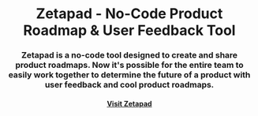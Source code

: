 <h1 align="center">Zetapad - No-Code Product Roadmap & User Feedback Tool</h1>
<h3 align="center">Zetapad is a no-code tool designed to create and share product roadmaps. Now it's possible for the entire team to easily work together to determine the future of a product with user feedback and cool product roadmaps.</h3>
<h4 align="center">
  <a href="https://www.zetapad.com" alt="Zetapad">Visit Zetapad</a>
  </h4>
